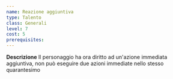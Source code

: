 ```yaml
---
name: Reazione aggiuntiva
type: Talento
class: Generali
level: 7
cost: 5
prerequisites: 
---
```


**Descrizione**
Il personaggio ha ora diritto ad un'azione immediata aggiuntiva, non può
eseguire due azioni immediate nello stesso quarantesimo